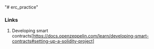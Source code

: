 "# erc_practice" 

### Links
1. Developing smart contracts[https://docs.openzeppelin.com/learn/developing-smart-contracts#setting-up-a-solidity-project]
